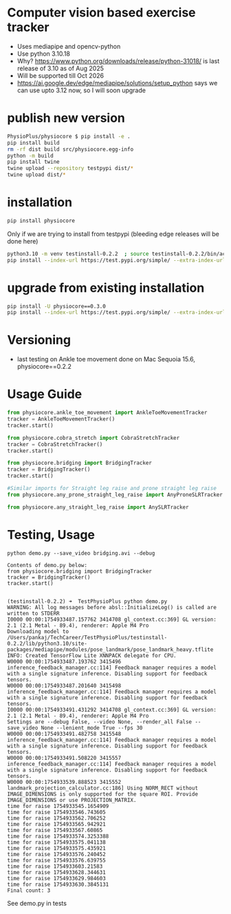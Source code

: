 # Computer vision based exercise tracker
- Uses mediapipe and opencv-python
- Use python 3.10.18
- Why? https://www.python.org/downloads/release/python-31018/ is last release of 3.10 as of Aug 2025
- Will be supported till Oct 2026
- https://ai.google.dev/edge/mediapipe/solutions/setup_python says we can use upto 3.12 now, so I will soon upgrade 

# publish new version
```sh
PhysioPlus/physiocore $ pip install -e .
pip install build
rm -rf dist build src/physiocore.egg-info
python -m build
pip install twine
twine upload --repository testpypi dist/*
twine upload dist/*
```

# installation
```sh
pip install physiocore
```

Only if we are trying to install from testpypi (bleeding edge releases will be done here)
```sh
python3.10 -m venv testinstall-0.2.2  ; source testinstall-0.2.2/bin/activate
pip install --index-url https://test.pypi.org/simple/ --extra-index-url https://pypi.org/simple physiocore
```

# upgrade from existing installation
```sh
pip install -U physiocore==0.3.0
pip install --index-url https://test.pypi.org/simple/ --extra-index-url https://pypi.org/simple physiocore==0.2.4
```

# Versioning
- last testing on Ankle toe movement done on Mac Sequoia 15.6, physiocore==0.2.2

# Usage Guide
```py
from physiocore.ankle_toe_movement import AnkleToeMovementTracker
tracker = AnkleToeMovementTracker()
tracker.start()

from physiocore.cobra_stretch import CobraStretchTracker
tracker = CobraStretchTracker()
tracker.start()

from physiocore.bridging import BridgingTracker
tracker = BridgingTracker()
tracker.start()

#Similar imports for Straight leg raise and prone straight leg raise
from physiocore.any_prone_straight_leg_raise import AnyProneSLRTracker

from physiocore.any_straight_leg_raise import AnySLRTracker
```
# Testing, Usage 
```
python demo.py --save_video bridging.avi --debug

Contents of demo.py below:
from physiocore.bridging import BridgingTracker
tracker = BridgingTracker()
tracker.start()


(testinstall-0.2.2) ➜  TestPhysioPlus python demo.py
WARNING: All log messages before absl::InitializeLog() is called are written to STDERR
I0000 00:00:1754933487.157762 3414708 gl_context.cc:369] GL version: 2.1 (2.1 Metal - 89.4), renderer: Apple M4 Pro
Downloading model to /Users/pankaj/TechCareer/TestPhysioPlus/testinstall-0.2.2/lib/python3.10/site-packages/mediapipe/modules/pose_landmark/pose_landmark_heavy.tflite
INFO: Created TensorFlow Lite XNNPACK delegate for CPU.
W0000 00:00:1754933487.193762 3415496 inference_feedback_manager.cc:114] Feedback manager requires a model with a single signature inference. Disabling support for feedback tensors.
W0000 00:00:1754933487.201640 3415498 inference_feedback_manager.cc:114] Feedback manager requires a model with a single signature inference. Disabling support for feedback tensors.
I0000 00:00:1754933491.431292 3414708 gl_context.cc:369] GL version: 2.1 (2.1 Metal - 89.4), renderer: Apple M4 Pro
Settings are --debug False, --video None, --render_all False --save_video None --lenient_mode True --fps 30
W0000 00:00:1754933491.482758 3415548 inference_feedback_manager.cc:114] Feedback manager requires a model with a single signature inference. Disabling support for feedback tensors.
W0000 00:00:1754933491.508220 3415557 inference_feedback_manager.cc:114] Feedback manager requires a model with a single signature inference. Disabling support for feedback tensors.
W0000 00:00:1754933539.888523 3415552 landmark_projection_calculator.cc:186] Using NORM_RECT without IMAGE_DIMENSIONS is only supported for the square ROI. Provide IMAGE_DIMENSIONS or use PROJECTION_MATRIX.
time for raise 1754933545.1654909
time for raise 1754933546.743605
time for raise 1754933562.706252
time for raise 1754933565.942921
time for raise 1754933567.60865
time for raise 1754933574.3253388
time for raise 1754933575.041138
time for raise 1754933575.435921
time for raise 1754933576.240452
time for raise 1754933576.639755
time for raise 1754933603.21583
time for raise 1754933628.344631
time for raise 1754933629.984603
time for raise 1754933630.3845131
Final count: 3
```

See demo.py in tests
